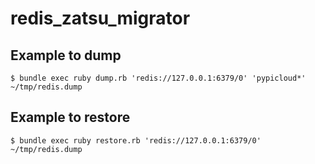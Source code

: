 # redis_zatsu_migrator

## Example to dump

```
$ bundle exec ruby dump.rb 'redis://127.0.0.1:6379/0' 'pypicloud*' ~/tmp/redis.dump
```

## Example to restore

```
$ bundle exec ruby restore.rb 'redis://127.0.0.1:6379/0' ~/tmp/redis.dump
```
